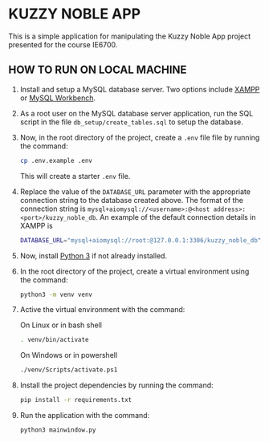 # KUZZY NOBLE APP

This is a simple application for manipulating the Kuzzy Noble App project presented for the course IE6700.

## HOW TO RUN ON LOCAL MACHINE

1. Install and setup a MySQL database server. Two options include [XAMPP](https://www.apachefriends.org/download.html) or [MySQL Workbench](https://dev.mysql.com/downloads/workbench/).

2. As a root user on the MySQL database server application, run the SQL script in the file `db_setup/create_tables.sql` to setup the database.

3. Now, in the root directory of the project, create a `.env` file file by running the command:

   ```bash
   cp .env.example .env
   ```

   This will create a starter `.env` file.

4. Replace the value of the `DATABASE_URL` parameter with the appropriate connection string to the database created above. The format of the connection string is `mysql+aiomysql://<username>:@<host address>:<port>/kuzzy_noble_db`. An example of the default connection details in XAMPP is

   ```bash
   DATABASE_URL="mysql+aiomysql://root:@127.0.0.1:3306/kuzzy_noble_db"
   ```

5. Now, install [Python 3](https://www.python.org/downloads/) if not already installed.

6. In the root directory of the project, create a virtual environment using the command:

   ```bash
   python3 -m venv venv
   ```

7. Active the virtual environment with the command:

   On Linux or in bash shell

   ```bash
   . venv/bin/activate
   ```

   On Windows or in powershell

   ```bash
   ./venv/Scripts/activate.ps1
   ```

8. Install the project dependencies by running the command:

   ```bash
   pip install -r requirements.txt
   ```

9. Run the application with the command:

   ```bash
   python3 mainwindow.py
   ```

   